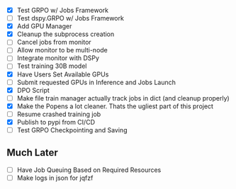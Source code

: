 - [x] Test GRPO w/ Jobs Framework
- [ ] Test dspy.GRPO w/ Jobs Framework
- [x] Add GPU Manager
- [x] Cleanup the subprocess creation
- [ ] Cancel jobs from monitor
- [ ] Allow monitor to be multi-node
- [ ] Integrate monitor with DSPy
- [ ] Test training 30B model
- [x] Have Users Set Available GPUs
- [ ] Submit requested GPUs in Inference and Jobs Launch
- [x] DPO Script
- [ ] Make file train manager actually track jobs in dict (and cleanup properly)
- [x] Make the Popens a lot cleaner. Thats the ugliest part of this project
- [ ] Resume crashed training job
- [x] Publish to pypi from CI/CD
- [ ] Test GRPO Checkpointing and Saving

## Much Later
- [ ] Have Job Queuing Based on Required Resources
- [ ] Make logs in json for jqfzf

